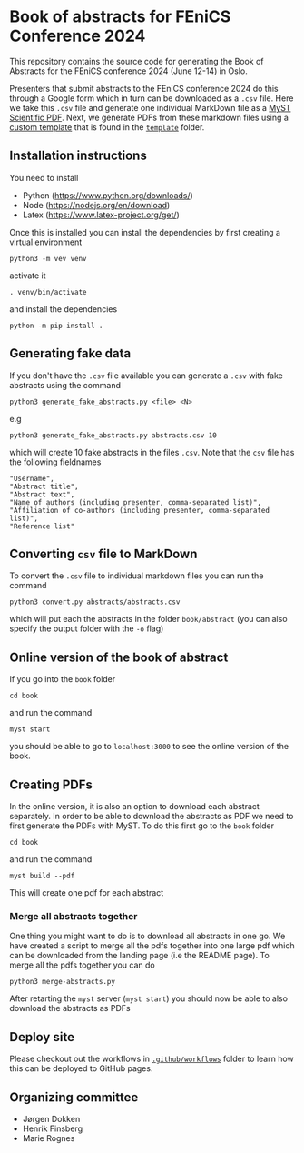 # Book of abstracts for FEniCS Conference 2024

This repository contains the source code for generating the Book of Abstracts for the FEniCS conference 2024 (June 12-14) in Oslo.

Presenters that submit abstracts to the FEniCS conference 2024 do this through a Google form which in turn can be downloaded as a `.csv` file. Here we take this `.csv` file and generate one individual MarkDown file as a [MyST Scientific PDF](https://mystmd.org/guide/creating-pdf-documents). Next, we generate PDFs from these markdown files using a [custom template](https://mystmd.org/jtex/create-a-latex-template) that is found in the [`template`](template) folder.

## Installation instructions
You need to install
- Python (https://www.python.org/downloads/)
- Node (https://nodejs.org/en/download)
- Latex (https://www.latex-project.org/get/)

Once this is installed you can install the dependencies by first creating a virtual environment
```
python3 -m vev venv
```
activate it
```
. venv/bin/activate
```
and install the dependencies
```
python -m pip install .
```

## Generating fake data
If you don't have the `.csv` file available you can generate a `.csv` with fake abstracts using the command
```
python3 generate_fake_abstracts.py <file> <N>
```
e.g
```
python3 generate_fake_abstracts.py abstracts.csv 10
```
which will create 10 fake abstracts in the files `.csv`. Note that the `csv` file has the following fieldnames
```
"Username",
"Abstract title",
"Abstract text",
"Name of authors (including presenter, comma-separated list)",
"Affiliation of co-authors (including presenter, comma-separated list)",
"Reference list"
```

## Converting `csv` file to MarkDown

To convert the `.csv` file to individual markdown files you can run the command
```
python3 convert.py abstracts/abstracts.csv
```
which will put each the abstracts in the folder `book/abstract` (you can also specify the output folder with the `-o` flag)

## Online version of the book of abstract

If you go into the `book` folder
```
cd book
```
and run the command
```
myst start
```
you should be able to go to `localhost:3000` to see the online version of the book.

## Creating PDFs

In the online version, it is also an option to download each abstract separately. In order to be able to download the abstracts as PDF we need to first generate the PDFs with MyST. To do this first go to the `book` folder
```
cd book
```
and run the command
```
myst build --pdf
```
This will create one pdf for each abstract

### Merge all abstracts together

One thing you might want to do is to download all abstracts in one go. We have created a script to merge all the pdfs together into one large pdf which can be downloaded from the landing page (i.e the README page). To merge all the pdfs together you can do
```
python3 merge-abstracts.py
```

After retarting the `myst` server (`myst start`) you should now be able to also download the abstracts as PDFs

## Deploy site
Please checkout out the workflows in [`.github/workflows`](.github/workflows) folder to learn how this can be deployed to GitHub pages.


## Organizing committee
- Jørgen Dokken
- Henrik Finsberg
- Marie Rognes
